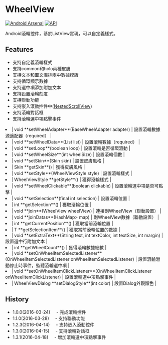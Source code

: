 # WheelView

[![Android Arsenal](https://img.shields.io/badge/Android%20Arsenal-WheelView-green.svg?style=true)](https://android-arsenal.com/details/1/3853 ) [![API](https://img.shields.io/badge/API-14%2B-brightgreen.svg?style=flat)](https://android-arsenal.com/api?level=14 )

Android滾輪控件，基於ListView實現，可以自定義樣式。

Features
--
* 支持自定義滾輪樣式
* 支持common和holo兩種皮膚
* 支持文本和圖文混排兩中數據模版
* 支持循環顯示數據
* 支持選中項添加附加文本
* 支持設置滾輪刻度
* 支持聯動功能
* 支持嵌入滾動控件中([NestedScrollView](https://github.com/venshine/WheelView/blob/master/wheelview/src/main/java/com/wx/wheelview/widget/NestedScrollView.java))
* 支持滾輪對話框
* 支持滾輪選中項點擊事件

<li>| void **setWheelAdapter**(BaseWheelAdapter<T> adapter) | 設置滾輪數據源適配器（required） |</li>
<li>| void **setWheelData**(List<T> list) | 設置滾輪數據（required） |</li>
<li>| void **setLoop**(boolean loop) | 設置滾輪是否循環滾動 |</li>
<li>| void **setWheelSize**(int wheelSize) | 設置滾輪個數 |</li>
<li>| void **setSkin**(Skin skin) | 設置皮膚風格 |</li>
<li>| Skin **getSkin**() | 獲得皮膚風格 |</li>
<li>| void **setStyle**(WheelViewStyle style) | 設置滾輪樣式 |</li>
<li>| WheelViewStyle **getStyle**() | 獲得滾輪樣式 |</li>
<li>| void **setWheelClickable**(boolean clickable) | 設置滾輪選中項是否可點擊 |</li>
<li>| void **setSelection**(final int selection) | 設置滾輪位置 |</li>
<li>| int **getSelection**() | 獲取滾輪位置 |</li>
<li>| void **join**(WheelView wheelView) | 連接副WheelView（聯動設置） |</li>
<li>| void **joinDatas**(HashMap<String, List<T>> map) | 副WheelView數據（聯動設置） |</li>
<li>| int **getCurrentPosition**() | 獲取當前滾輪位置 |</li>
<li>| T **getSelectionItem**() | 獲取當前滾輪位置的數據 |</li>
<li>| void **setExtraText**(String text, int textColor, int textSize, int margin) | 設置選中行附加文本 |</li>
<li>| int **getWheelCount**() | 獲得滾輪數據總數 |</li>
<li>| void **setOnWheelItemSelectedListener**(OnWheelItemSelectedListener<T> onWheelItemSelectedListener) | 設置滾輪滑動停止時事件，監聽滾輪選中項 |</li>
<li>| void **setOnWheelItemClickListener**(OnWheelItemClickListener<T> onWheelItemClickListener) | 設置滾輪選中項點擊事件 |</li>
<li>| WheelViewDialog **setDialogStyle**(int color) | 設置Dialog外觀顏色 |</li>

History
--
* 1.0.0(2016-03-24)
    - 完成滾輪控件
* 1.1.0(2016-03-28)
    - 支持聯動功能
* 1.2.3(2016-04-14)
    - 支持嵌入滾動控件
* 1.3.0(2016-04-15)
    - 支持滾輪對話框
* 1.3.1(2016-04-18)
    - 增加滾輪選中項點擊事件
